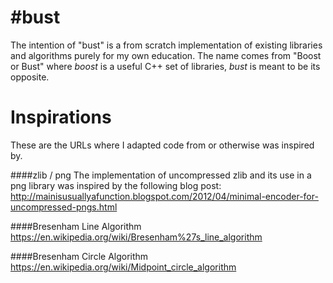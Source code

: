 #bust
======

The intention of "bust" is a from scratch implementation of existing libraries and algorithms purely for my own education. The name comes from "Boost or Bust" where *boost* is a useful C++ set of libraries, *bust* is meant to be its opposite.

Inspirations
=====
These are the URLs where I adapted code from or otherwise was inspired by.

####zlib / png
The implementation of uncompressed zlib and its use in a png library was inspired by the following blog post:  
http://mainisusuallyafunction.blogspot.com/2012/04/minimal-encoder-for-uncompressed-pngs.html

####Bresenham Line Algorithm
https://en.wikipedia.org/wiki/Bresenham%27s_line_algorithm

####Bresenham Circle Algorithm
https://en.wikipedia.org/wiki/Midpoint_circle_algorithm
